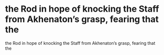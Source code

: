 # the Rod in hope of knocking the Staff from Akhenaton’s grasp, fearing that the

the Rod in hope of knocking the Staff from Akhenaton’s grasp, fearing that the